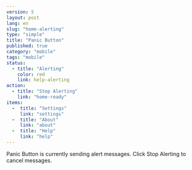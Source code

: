 ```yaml
---
version: 5
layout: post
lang: en
slug: "home-alerting"
type: "simple"
title: "Panic Button"
published: true
category: "mobile"
tags: "mobile"
status:
  - title: "Alerting"
    color: red
    link: help-alerting
action:
  - title: "Stop Alerting"
    link: "home-ready"
items:
  -  title: "Settings"
     link: "settings"
  -  title: "About"
     link: "about"
  -  title: "Help"
     link: "help"
---
```


Panic Button is currently sending alert messages. Click Stop Alerting to cancel messages. 

